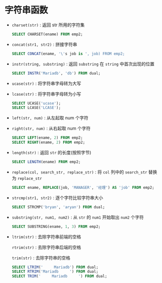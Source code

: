 # 字符串函数

-   `charset(str)` : 返回 str 所用的字符集

    ```sql
    SELECT CHARSET(ename) FROM emp2;
    ```

-   `concat(str1, str2)` : 拼接字符串

    ```sql
    SELECT CONCAT(ename, '\'s job is ', job) FROM emp2;
    ```

-   `instr(string, substring)` : 返回 `substring` 在 `string` 中首次出现的位置

    ```sql
    SELECT INSTR('Mariadb', 'db') FROM dual;
    ```

-   `ucase(str)` : 将字符串字母转为大写

-   `lcase(str)` : 将字符串字母转为小写

    ```sql
    SELECT UCASE('ucase');
    SELECT LCASE('LCASE');
    ```

-   `left(str, num)` : 从左起取 num 个字符

-   `right(str, num)` : 从右起取 num 个字符

    ```sql
    SELECT LEFT(ename, 2) FROM emp2;
    SELECT RIGHT(ename, 2) FROM emp2;
    ```

-   `length(str)` : 返回 `str` 的长度(按照字节)

    ```sql
    SELECT LENGTH(ename) FROM emp2;
    ```

-   `replace(col, search_str, replace_str)` : 将 `col` 列中的 `search_str` 替换为 `replace_str`

    ```sql
    SELECT ename, REPLACE(job, 'MANAGER', '经理') AS 'job' FROM emp2;
    ```

-   `strcmp(str1, str2)` : 逐个字符比较字符串大小

    ```sql
    SELECT STRCMP('bryan', 'aryan') FROM dual;
    ```

-   `substring(str, num1, num2)` : 从 `str` 的 `num1` 开始取出 `num2` 个字符

    ```sql
    SELECT SUBSTRING(ename, 1, 3) FROM emp2;
    ```

-   `ltrim(str)` : 去除字符串前端的空格

    `rtrim(str)` : 去除字符串后端的空格

    `trim(str)` : 去除字符串的空格

    ```sql
    SELECT LTRIM('     Mariadb') FROM dual;
    SELECT RTRIM('Mariadb     ') FROM dual;
    SELECT TRIM('     Mariadb     ') FROM dual;
    ```

    